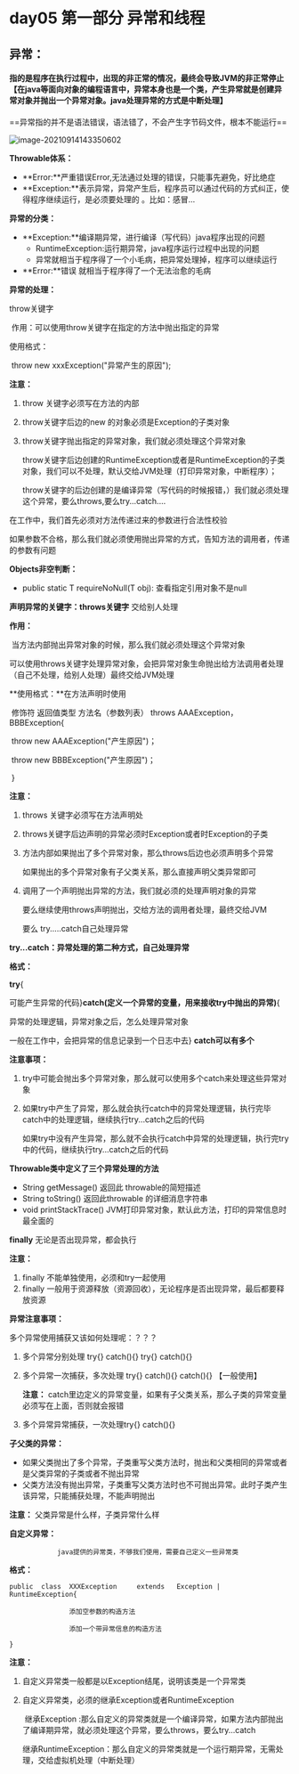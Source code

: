 # day05 第一部分  异常和线程

## **异常：**

#### 指的是程序在执行过程中，出现的非正常的情况，最终会导致JVM的非正常停止【在java等面向对象的编程语言中，异常本身也是一个类，产生异常就是创建异常对象并抛出一个异常对象。java处理异常的方式是中断处理】

==异常指的并不是语法错误，语法错了，不会产生字节码文件，根本不能运行==

![image-20210914143350602](C:\Users\19900\AppData\Roaming\Typora\typora-user-images\image-20210914143350602.png)

**Throwable体系：**

* **Error:**严重错误Error,无法通过处理的错误，只能事先避免，好比绝症
* **Exception:**表示异常，异常产生后，程序员可以通过代码的方式纠正，使得程序继续运行，是必须要处理的 。比如：感冒...

**异常的分类：**

* **Exception:**编译期异常，进行编译（写代码）java程序出现的问题
  * RuntimeException:运行期异常，java程序运行过程中出现的问题
  * 异常就相当于程序得了一个小毛病，把异常处理掉，程序可以继续运行
* **Error:**错误  就相当于程序得了一个无法治愈的毛病



**异常的处理：**

throw关键字

​		作用：可以使用throw关键字在指定的方法中抛出指定的异常

使用格式：

​		throw  new  xxxException("异常产生的原因");

**注意：**

1. throw  关键字必须写在方法的内部

2. throw关键字后边的new 的对象必须是Exception的子类对象

3. throw关键字抛出指定的异常对象，我们就必须处理这个异常对象

   ​	throw关键字后边创建的RuntimeException或者是RuntimeException的子类对象，我们可以不处理，默认交给JVM处理（打印异常对象，中断程序）；

   ​	throw关键字的后边创建的是编译异常（写代码的时候报错，）我们就必须处理这个异常，要么throws,要么try...catch....

在工作中，我们首先必须对方法传递过来的参数进行合法性校验

如果参数不合格，那么我们就必须使用抛出异常的方式，告知方法的调用者，传递的参数有问题



**Objects非空判断：**

* public static <T> T requireNoNull(T obj):      查看指定引用对象不是null

**声明异常的关键字：throws关键字**     交给别人处理

**作用：**

​		当方法内部抛出异常对象的时候，那么我们就必须处理这个异常对象

​		可以使用throws关键字处理异常对象，会把异常对象生命抛出给方法调用者处理（自己不处理，给别人处理）最终交给JVM处理

**使用格式：**在方法声明时使用

​			修饰符    返回值类型       方法名（参数列表）  throws   AAAException，BBBException{

​							throw  new   AAAException("产生原因")；

​							throw  new   BBBException("产生原因")；

​			}

**注意：**

1. throws 关键字必须写在方法声明处

2. throws关键字后边声明的异常必须时Exception或者时Exception的子类

3. 方法内部如果抛出了多个异常对象，那么throws后边也必须声明多个异常

   如果抛出的多个异常对象有子父类关系，那么直接声明父类异常即可

4. 调用了一个声明抛出异常的方法，我们就必须的处理声明对象的异常

   要么继续使用throws声明抛出，交给方法的调用者处理，最终交给JVM

   要么 try.....catch自己处理异常



**try...catch：异常处理的第二种方式，自己处理异常**

**格式：**

**try**{

​		可能产生异常的代码}**catch(定义一个异常的变量，用来接收try中抛出的异常)**{

异常的处理逻辑，异常对象之后，怎么处理异常对象

一般在工作中，会把异常的信息记录到一个日志中去}     **catch可以有多个**

**注意事项：**

1. try中可能会抛出多个异常对象，那么就可以使用多个catch来处理这些异常对象

2. 如果try中产生了异常，那么就会执行catch中的异常处理逻辑，执行完毕catch中的处理逻辑，继续执行try...catch之后的代码

   如果try中没有产生异常，那么就不会执行catch中异常的处理逻辑，执行完try中的代码，继续执行try...catch之后的代码



**Throwable类中定义了三个异常处理的方法**

* String   getMessage()     返回此  throwable的简短描述
* String  toString()           返回此throwable 的详细消息字符串
* void  printStackTrace()   JVM打印异常对象，默认此方法，打印的异常信息时最全面的



**finally**        无论是否出现异常，都会执行

**注意：**

1. finally  不能单独使用，必须和try一起使用
2. finally 一般用于资源释放（资源回收），无论程序是否出现异常，最后都要释放资源



**异常注意事项：**

多个异常使用捕获又该如何处理呢：？？？

1.  多个异常分别处理           try{} catch(){}  try{} catch(){}

2. 多个异常一次捕获，多次处理  try{} catch(){} catch(){} 【一般使用】

   **注意：** catch里边定义的异常变量，如果有子父类关系，那么子类的异常变量必须写在上面，否则就会报错

3. 多个异常异常捕获，一次处理try{} catch(){}



**子父类的异常：**

* 如果父类抛出了多个异常，子类重写父类方法时，抛出和父类相同的异常或者是父类异常的子类或者不抛出异常
* 父类方法没有抛出异常，子类重写父类方法时也不可抛出异常。此时子类产生该异常，只能捕获处理，不能声明抛出

**注意：**  父类异常是什么样，子类异常什么样



**自定义异常：**

 				java提供的异常类，不够我们使用，需要自己定义一些异常类

**格式：**

```
public  class  XXXException     extends   Exception | RuntimeException{

​				添加空参数的构造方法

​				添加一个带异常信息的构造方法

}
```

**注意：**

1. 自定义异常类一般都是以Exception结尾，说明该类是一个异常类

2. 自定义异常类，必须的继承Exception或者RuntimeException

   ​	继承Exception :那么自定义的异常类就是一个编译异常，如果方法内部抛出了编译期异常，就必须处理这个异常，要么throws，要么try...catch

   ​	继承RuntimeException：那么自定义的异常类就是一个运行期异常，无需处理，交给虚拟机处理（中断处理）

